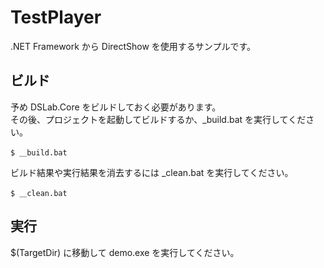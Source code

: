 TestPlayer
===

.NET Framework から DirectShow を使用するサンプルです。  

## ビルド

予め DSLab.Core をビルドしておく必要があります。  
その後、プロジェクトを起動してビルドするか、\_build.bat を実行してください。  

	$ ＿build.bat

ビルド結果や実行結果を消去するには \_clean.bat を実行してください。  

	$ ＿clean.bat


## 実行

$(TargetDir) に移動して demo.exe を実行してください。  

